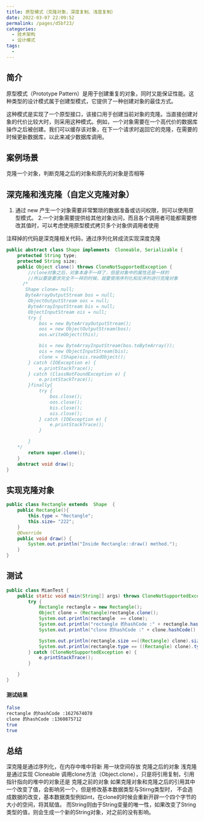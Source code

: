 ```yaml
---
title: 原型模式（克隆对象，深度复制、浅度复制）
date: 2022-03-07 22:09:52
permalink: /pages/d5bf23/
categories: 
  - 技术架构
  - 设计模式
tags: 
  - 
---
```

## 简介
原型模式（Prototype Pattern）是用于创建重复的对象，同时又能保证性能。这种类型的设计模式属于创建型模式，它提供了一种创建对象的最佳方式。

这种模式是实现了一个原型接口，该接口用于创建当前对象的克隆。当直接创建对象的代价比较大时，则采用这种模式。例如，一个对象需要在一个高代价的数据库操作之后被创建。我们可以缓存该对象，在下一个请求时返回它的克隆，在需要的时候更新数据库，以此来减少数据库调用。

## 案例场景
克隆一个对象，判断克隆之后的对象和原先的对象是否相等

## 深克隆和浅克隆（自定义克隆对象）
1. 通过 new 产生一个对象需要非常繁琐的数据准备或访问权限，则可以使用原型模式。
2.一个对象需要提供给其他对象访问，而且各个调用者可能都需要修改其值时，可以考虑使用原型模式拷贝多个对象供调用者使用

注释掉的代码是深克隆相关代码，通过序列化转成流实现深度克隆
```java 
public abstract class Shape implements  Cloneable, Serializable {
    protected String type;
    protected String size;
    public Object clone() throws CloneNotSupportedException {
        //clone对象之后，对象本身不一样了，但是对象中的属性还是一样的
        //所以要是要求完全不一样的时候，就要使用序列化和反序列进行克隆对象
      /* 
       Shape clone= null;
       ByteArrayOutputStream bos = null;
        ObjectOutputStream oos = null;
        ByteArrayInputStream bis = null;
        ObjectInputStream ois = null;
        try {
            bos = new ByteArrayOutputStream();
            oos = new ObjectOutputStream(bos);
            oos.writeObject(this);

            bis = new ByteArrayInputStream(bos.toByteArray());
            ois = new ObjectInputStream(bis);
            clone = (Shape)ois.readObject();
        } catch (IOException e) {
            e.printStackTrace();
        } catch (ClassNotFoundException e) {
            e.printStackTrace();
        }finally{
            try {
                bos.close();
                oos.close();
                bis.close();
                ois.close();
            } catch (IOException e) {
                e.printStackTrace();
            }

        }
    */
        return super.clone();
    }
    abstract void draw();
}
```
## 实现克隆对象
```java 
public class Rectangle extends  Shape  {
    public Rectangle(){
        this.type = "Rectangle";
        this.size= "222";
    }
    @Override
    public void draw() {
        System.out.println("Inside Rectangle::draw() method.");
    }
}

```
## 测试
```java 
public class MianTest {
    public static void main(String[] args) throws CloneNotSupportedException {
        try {
            Rectangle rectangle = new Rectangle();
            Object clone = (Rectangle)rectangle.clone();
            System.out.println(rectangle  == clone);
            System.out.println("rectangle 的hashCode :" + rectangle.hashCode() );
            System.out.println("clone 的hashCode :" + clone.hashCode() );

            System.out.println(rectangle.size ==((Rectangle) clone).size);
            System.out.println(rectangle.type == ((Rectangle) clone).type);
        } catch (CloneNotSupportedException e) {
            e.printStackTrace();
        }

    }
}

```
#### 测试结果
```sh 
false
rectangle 的hashCode :1627674070
clone 的hashCode :1360875712
true
true

```
## 总结
深克隆是通过序列化，在内存中堆中将新 用一块空间存放 克隆之后的对象
浅克隆是通过实现 Cloneable 调用clone方法（Object.clone），只是将引用复制，引用指针指向的堆中的对象还是 克隆之前的对象
如果克隆对象和克隆之后的引用其中一个改变了值，会影响另一个，但是修改基本数据类型与Stirng类型时，
不会造成数据的改变，基本数据类型例如int，在clone的时候会重新开辟一个四个字节的大小的空间，将其赋值。
而String则由于String变量的唯一性，如果改变了String类型的值，则会生成一个新的String对象，对之前的没有影响。


